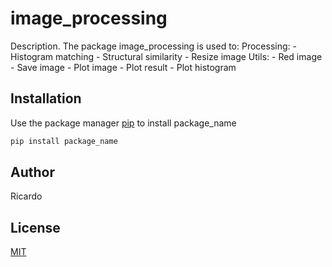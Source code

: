 # image_processing

Description. 
The package image_processing is used to:
	Processing:
		- Histogram matching 
		- Structural similarity
		- Resize image
	Utils:
		- Red image
		- Save image
		- Plot image
		- Plot result
		- Plot histogram

## Installation

Use the package manager [pip](https://pip.pypa.io/en/stable/) to install package_name

```bash
pip install package_name
```

## Author
Ricardo

## License
[MIT](https://choosealicense.com/licenses/mit/)